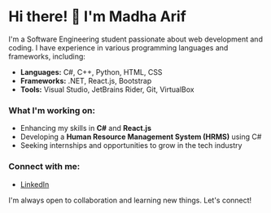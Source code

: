 # Hi there! 👋 I'm Madha Arif

I'm a Software Engineering student passionate about web development and coding. I have experience in various programming languages and frameworks, including:

- **Languages:** C#, C++, Python, HTML, CSS
- **Frameworks:** .NET, React.js, Bootstrap
- **Tools:** Visual Studio, JetBrains Rider, Git, VirtualBox

### What I'm working on:
- Enhancing my skills in **C#** and **React.js**
- Developing a **Human Resource Management System (HRMS)** using C#
- Seeking internships and opportunities to grow in the tech industry

### Connect with me:
- [LinkedIn](https://www.linkedin.com/in/madha-arif-a31220256/)

I'm always open to collaboration and learning new things. Let's connect!
